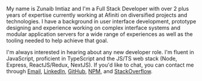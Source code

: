 My name is Zunaib Imtiaz and I'm a Full Stack Developer with over 2 plus years of expertise currently working at Afiniti on diversified projects and technologies. I have a background in user interface development, prototype designing and experience working on complex interface systems and modular application servers for a wide range of experiences as well as the tooling needed to help achieve that goal.

I'm always interested in hearing about any new developer role. I'm fluent in JavaScript, proficient in TypeScript and the JS/TS web stack (Node, Express, ReactJS/Redux, NextJS). If you'd like to chat, you can contact me through [Email](mailto:zunaib60@gmail.com), [LinkedIn](https://www.linkedin.com/in/zunaib-imtiaz/), [GitHub](https://github.com/Zunaib), [NPM](https://www.npmjs.com/~zunaib.imtiaz), and [StackOverflow](https://stackoverflow.com/users/10986548/zunaib-imtiaz).
